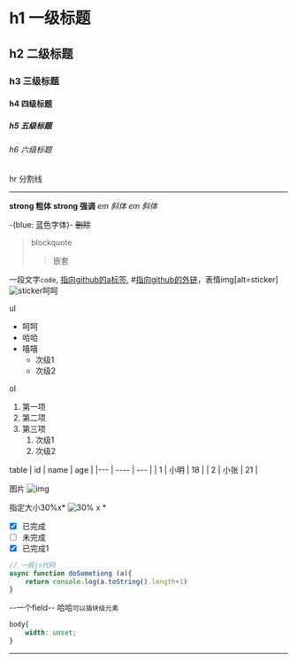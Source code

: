 # h1 一级标题
## h2 二级标题
### h3 三级标题
#### h4 四级标题
##### h5 五级标题
###### h6 六级标题

 hr 分割线
  
---

**strong 粗体**
__strong 强调__
*em 斜体*
_em 斜体_

-(blue: 蓝色字体)-
~~删除~~

> blockquote
> > 嵌套

一段文字`code`, [指向github的a标签](https://github.com), #[指向github的外链](https://github.com)，表情img[alt=sticker]![sticker](aru/1)呵呵

ul
* 呵呵
* 哈哈
* 嘻嘻
    * 次级1
    * 次级2

ol
1. 第一项
2. 第二项
3. 第三项
    1. 次级1
    2. 次级2

table
| id | name | age |
|--- | ---- | --- |
| 1  | 小明  |  18 |
| 2  | 小张  |  21 |

图片
![img](https://s2.ax1x.com/2020/01/22/1AD3zn.jpg)

指定大小30%x*
![30% x *](https://s2.ax1x.com/2020/01/22/1AD3zn.jpg)

- [x] 已完成
- [ ] 未完成
- [x] 已完成1

```javascript
// 一段js代码
async function doSometiong (a){
    return console.log(a.toString().length+1)
} 
```

--一个field--
哈哈`可以插块级元素`
```css
body{
    width: unset;
}
```
-- --